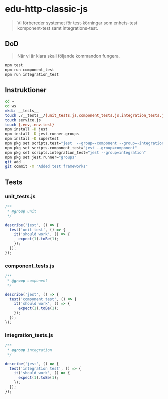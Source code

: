 # edu-http-classic-js

> Vi förbereder systemet för test-körningar som enhets-test komponent-test samt integrations-test.

## DoD

> När vi är klara skall följande kommandon fungera.

```bash
npm test
npm run component_test
npm run integration_test
```

## Instruktioner

```bash
cd ~
cd ws
mkdir __tests__
touch ./__tests__/{unit_tests.js,component_tests.js,integration_tests.js}
touch service.js
touch {.env,.env.test}
npm install -D jest
npm install -D jest-runner-groups
npm install -D supertest
npm pkg set scripts.test="jest  --group=-component --group=-integration"
npm pkg set scripts.component_test="jest --group=component"
npm pkg set scripts.integration_test="jest --group=integration"
npm pkg set jest.runner="groups"
git add .
git commit -m "Added test frameworks"
```

## Tests

### unit_tests.js

```js
/**
 * @group unit
 */

describe('jest', () => {
  test('unit test', () => {
    it('should work', () => {
      expect(1).toBe(1);
    });
  });
});
```

### component_tests.js

```js
/**
 * @group component
 */

describe('jest', () => {
  test('component test', () => {
    it('should work', () => {
      expect(1).toBe(1);
    });
  });
});
```

### integration_tests.js

```js
/**
 * @group integration
 */

describe('jest', () => {
  test('integration test', () => {
    it('should work', () => {
      expect(1).toBe(1);
    });
  });
});
```
